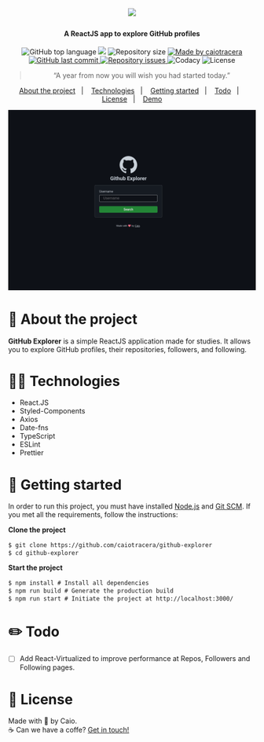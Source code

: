 <h1 align="center">
  <img src="https://cdn-icons-png.flaticon.com/512/25/25231.png" height="120" />
</h1>

<h4 align="center">A ReactJS app to explore GitHub profiles</h4>

<p align="center">
  <img alt="GitHub top language" src="https://img.shields.io/github/languages/top/caiotracera/github-explorer?color=0a0e12">

  <img src="https://img.shields.io/github/languages/count/caiotracera/github-explorer?color=0a0e12">

  <img alt="Repository size" src="https://img.shields.io/github/repo-size/caiotracera/github-explorer?color=0a0e12">

  <a href="https://www.linkedin.com/in/caiotracera/">
    <img alt="Made by caiotracera" src="https://img.shields.io/badge/made%20by-caiotracera-%230172B3?color=0a0e12">
  </a>
  <br />
  <a href="https://github.com/caiotracera/github-explorer/commits/master">
    <img alt="GitHub last commit" src="https://img.shields.io/github/last-commit/caiotracera/github-explorer?color=0a0e12">
  </a>

  <a href="https://github.com/caiotracera/github-explorer/issues">
    <img alt="Repository issues" src="https://img.shields.io/github/issues/caiotracera/github-explorer?color=0a0e12">
  </a>

  <img alt="Codacy" src="https://img.shields.io/codacy/grade/1a8a5eeff3cb4593a28c3f1ddc68e71a?color=0a0e12" />

  <img alt="License" src="https://img.shields.io/badge/license-MIT-brightgreen?color=0a0e12"/>
</p>

<blockquote align="center">
“A year from now you will wish you had started today.”
</blockquote>

<p align="center">
  <a href="#rocket-about-the-project">About the project</a>&nbsp;&nbsp;&nbsp;|&nbsp;&nbsp;&nbsp;
  <a href="#man_technologist-technologies">Technologies</a>&nbsp;&nbsp;&nbsp;|&nbsp;&nbsp;&nbsp;
  <a href="#wrench-getting-started">Getting started</a>&nbsp;&nbsp;&nbsp;|&nbsp;&nbsp;&nbsp;
  <a href="#pencil2-todo">Todo</a>&nbsp;&nbsp;&nbsp;|&nbsp;&nbsp;&nbsp;
  <a href="#memo-license">License</a>&nbsp;&nbsp;&nbsp;|&nbsp;&nbsp;&nbsp;
  <a href="https://github-explorer-ctrcra.netlify.app/" target="_blank" rel="noopener noreferrer">Demo</a>
</p>

<div align="center">
  <img src=".github/demo.gif"/>
</div>

# :rocket: About the project

<b>GitHub Explorer</b> is a simple ReactJS application made for studies. It allows you to explore GitHub profiles, their repositories, followers, and following.

# :man_technologist: Technologies

* React.JS
* Styled-Components
* Axios
* Date-fns
* TypeScript
* ESLint
* Prettier

# :wrench: Getting started

In order to run this project, you must have installed <a href="https://nodejs.org/en/">Node.js</a>
and <a href="https://git-scm.com/">Git SCM</a>. If you met all the requirements, follow the instructions:

<b>Clone the project</b>

```shell
$ git clone https://github.com/caiotracera/github-explorer
$ cd github-explorer
```

<b>Start the project</b>

```shell
$ npm install # Install all dependencies
$ npm run build # Generate the production build
$ npm run start # Initiate the project at http://localhost:3000/
```

# :pencil2: Todo

- [ ] Add React-Virtualized to improve performance at Repos, Followers and Following pages.

# :memo: License

Made with :sparkling_heart: by Caio.
<br />
:coffee: Can we have a coffe? <a href="https://www.linkedin.com/in/caiotracera/">Get in touch!</a>
